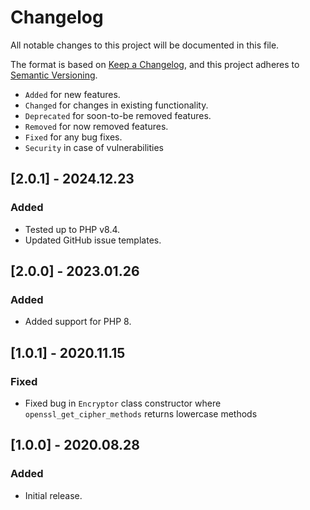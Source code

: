 # Changelog

All notable changes to this project will be documented in this file.

The format is based on [Keep a Changelog](https://keepachangelog.com/en/1.0.0/),
and this project adheres to [Semantic Versioning](https://semver.org/spec/v2.0.0.html).

- `Added` for new features.
- `Changed` for changes in existing functionality.
- `Deprecated` for soon-to-be removed features.
- `Removed` for now removed features.
- `Fixed` for any bug fixes.
- `Security` in case of vulnerabilities

## [2.0.1] - 2024.12.23

### Added

- Tested up to PHP v8.4.
- Updated GitHub issue templates.

## [2.0.0] - 2023.01.26

### Added

- Added support for PHP 8.

## [1.0.1] - 2020.11.15

### Fixed

- Fixed bug in `Encryptor` class constructor where `openssl_get_cipher_methods` returns lowercase methods

## [1.0.0] - 2020.08.28

### Added

- Initial release.